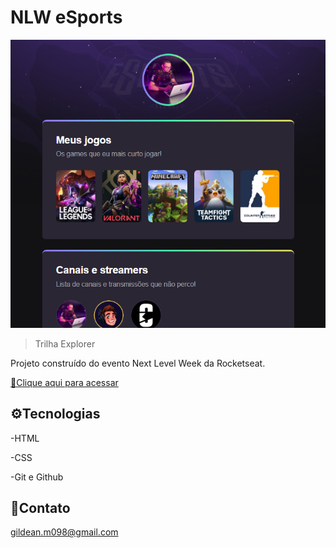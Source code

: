# NLW eSports 

![preview](./gitHub/preview.png)
>Trilha Explorer

Projeto construído do evento Next Level Week da Rocketseat.

[🔗Clique aqui para acessar](https://https://gildeanm.github.io/Initial-Commit/)


##  ⚙️Tecnologias

-HTML

-CSS

-Git e Github 

## 💜Contato
gildean.m098@gmail.com